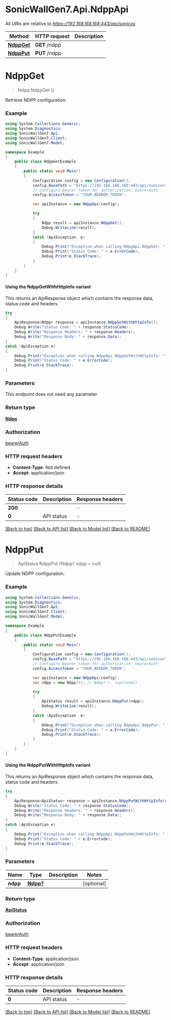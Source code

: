 # SonicWallGen7.Api.NdppApi

All URIs are relative to *https://192.168.168.168:443/api/sonicos*

| Method | HTTP request | Description |
|--------|--------------|-------------|
| [**NdppGet**](NdppApi.md#ndppget) | **GET** /ndpp |  |
| [**NdppPut**](NdppApi.md#ndppput) | **PUT** /ndpp |  |

<a id="ndppget"></a>
# **NdppGet**
> Ndpp NdppGet ()



Retrieve NDPP configuration.

### Example
```csharp
using System.Collections.Generic;
using System.Diagnostics;
using SonicWallGen7.Api;
using SonicWallGen7.Client;
using SonicWallGen7.Model;

namespace Example
{
    public class NdppGetExample
    {
        public static void Main()
        {
            Configuration config = new Configuration();
            config.BasePath = "https://192.168.168.168:443/api/sonicos";
            // Configure Bearer token for authorization: bearerAuth
            config.AccessToken = "YOUR_BEARER_TOKEN";

            var apiInstance = new NdppApi(config);

            try
            {
                Ndpp result = apiInstance.NdppGet();
                Debug.WriteLine(result);
            }
            catch (ApiException  e)
            {
                Debug.Print("Exception when calling NdppApi.NdppGet: " + e.Message);
                Debug.Print("Status Code: " + e.ErrorCode);
                Debug.Print(e.StackTrace);
            }
        }
    }
}
```

#### Using the NdppGetWithHttpInfo variant
This returns an ApiResponse object which contains the response data, status code and headers.

```csharp
try
{
    ApiResponse<Ndpp> response = apiInstance.NdppGetWithHttpInfo();
    Debug.Write("Status Code: " + response.StatusCode);
    Debug.Write("Response Headers: " + response.Headers);
    Debug.Write("Response Body: " + response.Data);
}
catch (ApiException e)
{
    Debug.Print("Exception when calling NdppApi.NdppGetWithHttpInfo: " + e.Message);
    Debug.Print("Status Code: " + e.ErrorCode);
    Debug.Print(e.StackTrace);
}
```

### Parameters
This endpoint does not need any parameter.
### Return type

[**Ndpp**](Ndpp.md)

### Authorization

[bearerAuth](../README.md#bearerAuth)

### HTTP request headers

 - **Content-Type**: Not defined
 - **Accept**: application/json


### HTTP response details
| Status code | Description | Response headers |
|-------------|-------------|------------------|
| **200** |  |  -  |
| **0** | API status |  -  |

[[Back to top]](#) [[Back to API list]](../README.md#documentation-for-api-endpoints) [[Back to Model list]](../README.md#documentation-for-models) [[Back to README]](../README.md)

<a id="ndppput"></a>
# **NdppPut**
> ApiStatus NdppPut (Ndpp? ndpp = null)



Update NDPP configuration.

### Example
```csharp
using System.Collections.Generic;
using System.Diagnostics;
using SonicWallGen7.Api;
using SonicWallGen7.Client;
using SonicWallGen7.Model;

namespace Example
{
    public class NdppPutExample
    {
        public static void Main()
        {
            Configuration config = new Configuration();
            config.BasePath = "https://192.168.168.168:443/api/sonicos";
            // Configure Bearer token for authorization: bearerAuth
            config.AccessToken = "YOUR_BEARER_TOKEN";

            var apiInstance = new NdppApi(config);
            var ndpp = new Ndpp?(); // Ndpp? |  (optional) 

            try
            {
                ApiStatus result = apiInstance.NdppPut(ndpp);
                Debug.WriteLine(result);
            }
            catch (ApiException  e)
            {
                Debug.Print("Exception when calling NdppApi.NdppPut: " + e.Message);
                Debug.Print("Status Code: " + e.ErrorCode);
                Debug.Print(e.StackTrace);
            }
        }
    }
}
```

#### Using the NdppPutWithHttpInfo variant
This returns an ApiResponse object which contains the response data, status code and headers.

```csharp
try
{
    ApiResponse<ApiStatus> response = apiInstance.NdppPutWithHttpInfo(ndpp);
    Debug.Write("Status Code: " + response.StatusCode);
    Debug.Write("Response Headers: " + response.Headers);
    Debug.Write("Response Body: " + response.Data);
}
catch (ApiException e)
{
    Debug.Print("Exception when calling NdppApi.NdppPutWithHttpInfo: " + e.Message);
    Debug.Print("Status Code: " + e.ErrorCode);
    Debug.Print(e.StackTrace);
}
```

### Parameters

| Name | Type | Description | Notes |
|------|------|-------------|-------|
| **ndpp** | [**Ndpp?**](Ndpp?.md) |  | [optional]  |

### Return type

[**ApiStatus**](ApiStatus.md)

### Authorization

[bearerAuth](../README.md#bearerAuth)

### HTTP request headers

 - **Content-Type**: application/json
 - **Accept**: application/json


### HTTP response details
| Status code | Description | Response headers |
|-------------|-------------|------------------|
| **0** | API status |  -  |

[[Back to top]](#) [[Back to API list]](../README.md#documentation-for-api-endpoints) [[Back to Model list]](../README.md#documentation-for-models) [[Back to README]](../README.md)

